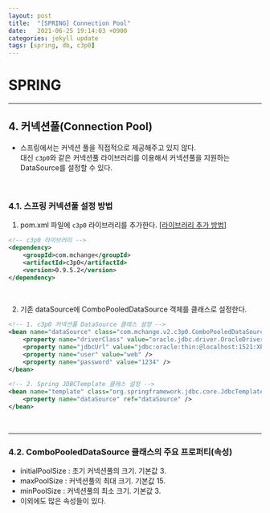 ```yaml
---
layout: post
title:  "[SPRING] Connection Pool"
date:   2021-06-25 19:14:03 +0900
categories: jekyll update
tags: [spring, db, c3p0]
---
```

# SPRING
---
## 4. 커넥션풀(Connection Pool)
- 스프링에서는 커넥션 풀을 직접적으로 제공해주고 있지 않다.   
대신 `c3p0`와 같은 커넥션풀 라이브러리를 이용해서 커넥션풀을 지원하는 DataSource를 설정할 수 있다.    
	
<br>

### 4.1. 스프링 커넥션풀 설정 방법
1) pom.xml 파일에 `c3p0` 라이브러리를 추가한다. <a href="https://github.com/csooy38/github/blob/306369051009266cabac5ddeb038eeda9815ace3/Spring/Connection%20Pool.md">[라이브러리 추가 방법]</a>

```xml
<!-- c3p0 라이브러리 -->
<dependency>
    <groupId>com.mchange</groupId>
    <artifactId>c3p0</artifactId>
    <version>0.9.5.2</version>
</dependency>
```

<br>

2) 기존 dataSource에 ComboPooledDataSource 객체를 클래스로 설정한다.

```xml
<!-- 1. c3p0 커넥션풀 DataSource 클래스 설정 -->
<bean name="dataSource" class="com.mchange.v2.c3p0.ComboPooledDataSource">
	<property name="driverClass" value="oracle.jdbc.driver.OracleDriver" />
	<property name="jdbcUrl" value="jdbc:oracle:thin:@localhost:1521:XE" />
	<property name="user" value="web" />
	<property name="password" value="1234" />
</bean>
	
<!-- 2. Spring JDBCTemplate 클래스 설정 -->
<bean name="template" class="org.springframework.jdbc.core.JdbcTemplate">
	<property name="dataSource" ref="dataSource" />
</bean>
```

<br>

---
### 4.2. ComboPooledDataSource 클래스의 주요 프로퍼티(속성)
* initialPoolSize : 초기 커넥션풀의 크기. 기본값 3. 
* maxPoolSize : 커넥션풀의 최대 크기. 기본값 15.
* minPoolSize : 커넥션풀의 최소 크기. 기본값 3.		
* 이외에도 많은 속성들이 있다.
		
